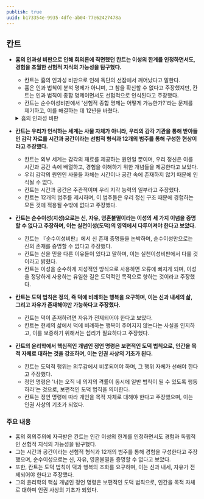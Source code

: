 ```yaml
---
publish: true
uuid: b173354e-9935-4dfe-ab04-77e62427478a
---
```


## 칸트

- **흄의 인과성 비판으로 인해 회의론에 직면했던 칸트는 이성의 한계를 인정하면서도, 경험을 초월한 선험적 지식의 가능성을 탐구했다.**
    - 칸트는 흄의 인과성 비판으로 인해 독단의 선잠에서 깨어났다고 말한다.
    - 흄은 인과 법칙이 분석 명제가 아니며, 그 참을 확신할 수 없다고 주장했지만, 칸트는 인과 법칙이 종합 명제이면서도 선험적으로 인식된다고 주장했다.
    - 칸트는 순수이성비판에서 '선험적 종합 명제는 어떻게 가능한가?'라는 문제를 제기하고, 이를 해결하는 데 12년을 바쳤다.

    <details markdown="1">
    <summary>흄의 인과성 비판</summary>

    - 데이비드 흄의 인과성 비판은 철학에서 중요한 문제 중 하나로, 우리가 인과관계(즉, 원인과 결과의 관계)를 어떻게 이해하고 인식하는지에 대한 회의적인 입장을 담고 있습니다.
    - 흄은 우리가 일상적으로 원인과 결과의 관계를 확신하는 방식에 대해 근본적인 의문을 제기했습니다. 이로 인해 전통적인 인과 개념이 흔들리면서, 이후 철학적 논의에 큰 영향을 미쳤습니다.

    흄의 인과성 비판의 핵심:

    - 흄은 우리가 인과관계를 인식하는 방식에 대해 두 가지 중요한 주장을 제시했습니다.

    - 경험적 연속성: 흄에 따르면, 우리는 경험을 통해 특정 사건들 사이의 연속성(즉, 어떤 사건이 일어나면 그다음에 다른 사건이 일어난다는 반복된 경험)을 관찰합니다. 예를 들어, 우리가 공을 던질 때마다 그 공이 앞으로 나아가는 것을 경험합니다. 하지만 이 경험 자체는 원인과 결과의 필연성을 보여주지는 않습니다. 우리는 단지 어떤 사건이 반복되면서 일어난다는 습관을 통해 인과관계를 믿게 되는 것입니다.

    - 인과적 필연성의 부재: 흄은 경험을 통해 우리가 필연적인 인과관계를 알 수 없다고 주장합니다. 우리가 공을 던질 때마다 공이 앞으로 나아가는 것을 본다고 해서, 반드시 그다음에도 공이 나아갈 것이라는 필연성을 확인할 수는 없습니다. 경험은 단지 사건이 연속적으로 발생할 뿐, 그 사건들 사이에 필연적인 인과성이 있다는 것은 보여주지 않는다는 것입니다.

    - 즉, 흄은 우리가 인과성을 감각적으로 직접 경험할 수 없다고 주장합니다. 우리는 단지 사건 A와 사건 B가 반복적으로 일어나는 것을 보았을 뿐, A가 반드시 B를 야기한다는 필연적인 법칙은 경험적으로 증명할 수 없다는 것입니다. 흄은 이 필연적인 인과성을 마음의 습관적 연상으로 설명합니다. 우리는 반복된 경험을 통해 사건들이 일어날 때 그 사이에 인과관계가 있다고 믿게 되지만, 실제로 그 관계는 경험을 통해 확실히 알 수 없다고 봅니다.

    인과성 비판의 철학적 의의:

    - 흄의 인과성 비판은 단순히 인과관계에 대한 의문을 제기한 것에 그치지 않고, 인식론과 경험론 전반에 걸친 중요한 문제를 제기했습니다. 특히, 그는 우리가 세계를 어떻게 알게 되는가에 대한 경험론적 접근의 한계를 드러냈습니다.

    - 경험론적 한계: 흄은 우리가 경험을 통해 세계를 인식할 때, 그 경험이 필연적 법칙을 제공하지는 않는다고 보았습니다. 즉, 우리가 "모든 사건은 원인에 의해 발생한다"는 인과 법칙을 경험적으로 확증할 수 없다는 것입니다.

    - 회의론: 흄의 입장은 회의론적입니다. 그는 우리가 일상생활에서 인과관계를 경험하지만, 그 관계가 반드시 필연적인 것이라고 확신할 수 없다고 주장했습니다. 인과성에 대한 필연적인 확신은 인간의 마음이 만든 일종의 습관일 뿐, 논리적이거나 경험적으로 증명할 수 있는 것이 아니라고 봤습니다.

    칸트와의 관계:

    - 흄의 인과성 비판은 칸트에게 매우 중요한 영향을 미쳤습니다. 칸트는 흄의 회의론적 문제 제기를 매우 심각하게 받아들였고, 이로 인해 이성의 한계를 인정하게 되었습니다. 칸트는 흄의 비판을 수용하면서도, 우리가 경험을 넘어서는 선험적 지식을 어떻게 가질 수 있는지를 탐구하게 되었습니다.

    - 칸트는 흄의 비판을 극복하기 위해 인과성이 우리의 경험에 의해 학습되는 것이 아니라, 우리의 인식 체계 자체에 내재된 선험적(경험 이전의) 구조라고 주장했습니다. 즉, 우리는 경험을 통해 인과관계를 배우는 것이 아니라, 이미 인과적 사고를 할 수 있는 능력을 가지고 태어난다고 본 것입니다.

    - 칸트는 이 과정을 통해 흄이 제기한 회의론을 극복하려 했으며, 이를 통해 **선험적 지식의 가능성**을 탐구하게 되었습니다. 칸트의 철학에서 인과성은 우리가 세상을 이해하는 방식의 필수적인 조건이자 마음의 구조로 간주됩니다.

    요약:

    - 흄의 인과성 비판은 우리가 경험을 통해 인과관계를 인식하지만, 그 관계가 필연적이라고 확신할 수 없다는 주장입니다.
    - 경험으로부터는 단지 사건들 간의 반복적인 연속성을 알 수 있을 뿐, 그 사건들 사이에 반드시 필연적인 인과관계가 있다고 증명할 수 없다는 것입니다.
    - 이는 철학적 회의론의 중요한 예로, 이후 칸트에게 큰 영향을 미쳐 그가 선험적 지식을 탐구하게 만드는 계기가 되었습니다.

    </details>

- **칸트는 우리가 인식하는 세계는 사물 자체가 아니라, 우리의 감각 기관을 통해 받아들인 감각 자료를 시간과 공간이라는 선험적 형식과 12개의 범주를 통해 구성한 현상이라고 주장했다.**
    - 칸트는 외부 세계는 감각의 재료를 제공하는 원인일 뿐이며, 우리 정신은 이를 시간과 공간 속에 배열하고, 경험을 이해하기 위한 개념들을 제공한다고 보았다.
    - 우리 감각의 원인인 사물들 자체는 시간이나 공간 속에 존재하지 않기 때문에 인식될 수 없다.
    - 칸트는 시간과 공간은 주관적이며 우리 지각 능력의 일부라고 주장했다.
    - 칸트는 12개의 범주를 제시하며, 이 범주들은 우리 정신 구조 때문에 경험하는 모든 것에 적용될 수밖에 없다고 주장했다.
- **칸트는 순수이성(지성)으로는 신, 자유, 영혼불멸이라는 이성의 세 가지 이념을 증명할 수 없다고 주장하며, 이는 실천이성(도덕)의 영역에서 다루어져야 한다고 보았다.**
    - 칸트는 『순수이성비판』에서 신 존재 증명들을 논박하며, 순수이성만으로는 신의 존재를 증명할 수 없다고 주장했다.
    - 칸트는 신을 믿을 다른 이유들이 있다고 말하며, 이는 실천이성비판에서 다룰 것이라고 밝혔다.
    - 칸트는 이성을 순수하게 지성적인 방식으로 사용하면 오류에 빠지게 되며, 이성을 정당하게 사용하는 유일한 길은 도덕적인 목적으로 향하는 것이라고 주장했다.
- **칸트는 도덕 법칙은 정의, 즉 덕에 비례하는 행복을 요구하며, 이는 신과 내세의 삶, 그리고 자유가 존재해야만 가능하다고 주장했다.**
    - 칸트는 덕이 존재하려면 자유가 전제되어야 한다고 보았다.
    - 칸트는 현세의 삶에서 덕에 비례하는 행복이 주어지지 않는다는 사실을 인지하고, 이를 보증하기 위해서는 섭리가 필요하다고 주장했다.
- **칸트의 윤리학에서 핵심적인 개념인 정언 명령은 보편적인 도덕 법칙으로, 인간을 목적 자체로 대하는 것을 강조하며, 이는 인권 사상의 기초가 된다.**
    - 칸트는 도덕적 행위는 의무감에서 비롯되어야 하며, 그 행위 자체가 선해야 한다고 주장했다.
    - 정언 명령은 '너는 오직 네 의지의 격률이 동시에 일반 법칙이 될 수 있도록 행동하라'는 것으로, 보편적인 도덕 법칙을 의미한다.
    - 칸트는 정언 명령에 따라 개인을 목적 자체로 대해야 한다고 주장했으며, 이는 인권 사상의 기초가 되었다.

### 주요 내용

- 흄의 회의주의에 자극받은 칸트는 인간 이성의 한계를 인정하면서도 경험과 독립적인 선험적 지식의 가능성을 탐구했다.
- 그는 시간과 공간이라는 선험적 형식과 12개의 범주를 통해 경험을 구성한다고 주장했으며, 순수이성으로는 신, 자유, 영혼불멸을 증명할 수 없다고 보았다.
- 또한, 칸트는 도덕 법칙이 덕과 행복의 조화를 요구하며, 이는 신과 내세, 자유가 전제되어야 한다고 주장했다.
- 그의 윤리학의 핵심 개념인 정언 명령은 보편적인 도덕 법칙으로, 인간을 목적 자체로 대하며 인권 사상의 기초가 되었다.